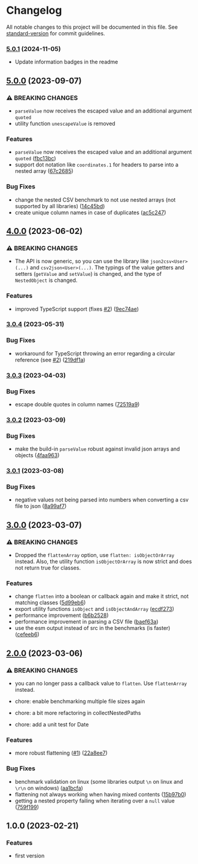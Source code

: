 # Changelog

All notable changes to this project will be documented in this file. See [standard-version](https://github.com/conventional-changelog/standard-version) for commit guidelines.

### [5.0.1](https://github.com/josdejong/csv42/compare/v5.0.0...v5.0.1) (2024-11-05)

- Update information badges in the readme 

## [5.0.0](https://github.com/josdejong/csv42/compare/v4.0.0...v5.0.0) (2023-09-07)


### ⚠ BREAKING CHANGES

* `parseValue` now receives the escaped value and an additional argument `quoted`
* utility function `unescapeValue` is removed

### Features

* `parseValue` now receives the escaped value and an additional argument `quoted` ([fbc13bc](https://github.com/josdejong/csv42/commit/fbc13bc4f706c119df5db9b48bccb45e64b5cc1f))
* support dot notation like `coordinates.1` for headers to parse into a nested array ([67c2685](https://github.com/josdejong/csv42/commit/67c268538036f9aa2bb3a4f36271edca012c7c03))


### Bug Fixes

* change the nested CSV benchmark to not use nested arrays (not supported by all libraries) ([14c45bd](https://github.com/josdejong/csv42/commit/14c45bd899769169aa9e6ce6232fbdc8ee6f0e50))
* create unique column names in case of duplicates ([ac5c247](https://github.com/josdejong/csv42/commit/ac5c24751a09f8b947c800cda09435afb9213fe0))

## [4.0.0](https://github.com/josdejong/csv42/compare/v3.0.4...v4.0.0) (2023-06-02)


### ⚠ BREAKING CHANGES

* The API is now generic, so you can use the library like `json2csv<User>(...)` and
`csv2json<User>(...)`. The typings of the value getters and setters (`getValue` and
`setValue`) is changed, and the type of `NestedObject` is changed.

### Features

* improved TypeScript support (fixes [#2](https://github.com/josdejong/csv42/issues/2)) ([9ec74ae](https://github.com/josdejong/csv42/commit/9ec74ae4ffc782a92210e6cc9234835c3ef345da))

### [3.0.4](https://github.com/josdejong/csv42/compare/v3.0.3...v3.0.4) (2023-05-31)


### Bug Fixes

* workaround for TypeScript throwing an error regarding a circular reference (see [#2](https://github.com/josdejong/csv42/issues/2)) ([219df1a](https://github.com/josdejong/csv42/commit/219df1a639d8ab75c5fce1c0ed8e658a763ff72a))

### [3.0.3](https://github.com/josdejong/csv42/compare/v3.0.2...v3.0.3) (2023-04-03)


### Bug Fixes

* escape double quotes in column names ([72519a9](https://github.com/josdejong/csv42/commit/72519a9dd56ed0f15fe6db10063fd3469c4923ee))

### [3.0.2](https://github.com/josdejong/csv42/compare/v3.0.1...v3.0.2) (2023-03-09)


### Bug Fixes

* make the build-in `parseValue` robust against invalid json arrays and objects ([4faa963](https://github.com/josdejong/csv42/commit/4faa9633ec9048abefbd460c8af5c8ccbbb5b0d7))

### [3.0.1](https://github.com/josdejong/csv42/compare/v3.0.0...v3.0.1) (2023-03-08)


### Bug Fixes

* negative values not being parsed into numbers when converting a csv file to json ([8a99af7](https://github.com/josdejong/csv42/commit/8a99af7ab34368cb3eb7ae0b09f1026e844562bc))

## [3.0.0](https://github.com/josdejong/csv42/compare/v2.0.0...v3.0.0) (2023-03-07)


### ⚠ BREAKING CHANGES

* Dropped the `flattenArray` option, use `flatten: isObjectOrArray` instead.
Also, the utility function `isObjectOrArray` is now strict and does not return true for classes.

### Features

* change `flatten` into a boolean or callback again and make it strict, not matching classes ([5d99eb6](https://github.com/josdejong/csv42/commit/5d99eb6e6b4f9f1627ff7763e67f6447fe0d05f0))
* export utility functions `isObject` and `isObjectAndArray` ([ecdf273](https://github.com/josdejong/csv42/commit/ecdf273065a7f7f2f1d947e776b6a33dd1a448f2))
* performance improvement ([b6b2528](https://github.com/josdejong/csv42/commit/b6b2528083cb01e3ca53c16bc1cefd743f158d8e))
* performance improvement in parsing a CSV file ([baef63a](https://github.com/josdejong/csv42/commit/baef63aea2482b9dbcd609fa41b6695ad12a685b))
* use the esm output instead of src in the benchmarks (is faster) ([cefeeb6](https://github.com/josdejong/csv42/commit/cefeeb6fa2c92962b426d6ee43263f5b70db349a))

## [2.0.0](https://github.com/josdejong/csv42/compare/v1.0.0...v2.0.0) (2023-03-06)


### ⚠ BREAKING CHANGES

* you can no longer pass a callback value to `flatten`. Use `flattenArray` instead.

* chore: enable benchmarking multiple file sizes again

* chore: a bit more refactoring in collectNestedPaths

* chore: add a unit test for Date

### Features

* more robust flattening ([#1](https://github.com/josdejong/csv42/issues/1)) ([22a8ee7](https://github.com/josdejong/csv42/commit/22a8ee7ca27970a9e95efead29efe9dcda6b96d8))


### Bug Fixes

* benchmark validation on linux (some libraries output `\n` on linux and `\r\n` on windows) ([aa1bcfa](https://github.com/josdejong/csv42/commit/aa1bcfad682ff0f0d25543fac066c4d67165d56b))
* flattening not always working when having mixed contents ([15b97b0](https://github.com/josdejong/csv42/commit/15b97b005fb974ce60609ba174e2ac7b22f28410))
* getting a nested property failing when iterating over a `null` value ([759f199](https://github.com/josdejong/csv42/commit/759f1996037f5f804160877c98fe8774ce3daee3))

## 1.0.0 (2023-02-21)


### Features

* first version

